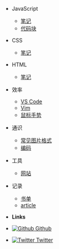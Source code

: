 - JavaScript
  - [笔记](js/note-base.md)
  - [代码块](js/code-snippets.md)

- CSS
  - [笔记](css/note-base.md)
- HTML
  - [笔记](html/note-base.md)
- 效率
  - [VS Code](effective/vscode.md)
  - [Vim](effective/vim.md)
  - [鼠标手势](effective/mouse.md)
- 通识
  - [常见图片格式](generaledu/image.md)
  - [编码](generaledu/encode.md)
- 工具
  - [网站](tools/site.md)
- 记录
  - [书单](record/book.md)
  - [article](record/article.md)
- **Links**
- [![Github](https://icongram.jgog.in/simple/github.svg?color=808080&size=16) Github](https://github.com/tianyuan233)  
- [![Twitter](https://icongram.jgog.in/simple/twitter.svg?colored&size=16) Twitter](http://twitter.com/tianyuanz1)  

